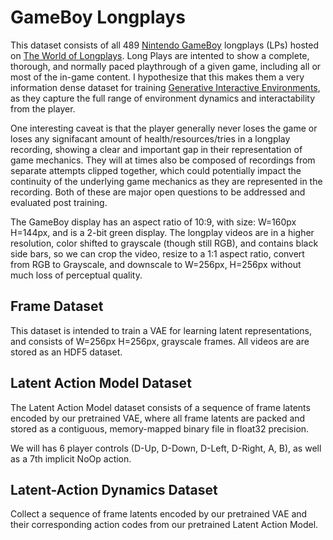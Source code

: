 # GameBoy Longplays
This dataset consists of all 489 [Nintendo GameBoy](https://en.wikipedia.org/wiki/Game_Boy) longplays (LPs) hosted on
[The World of Longplays](https://longplays.org/infusions/longplays/longplays.php?cat_id=30). Long Plays are intented to show a complete, 
thorough, and normally paced playthrough of a given game, including all or most of the in-game content. I hypothesize that this makes them a 
very information dense dataset for training [Generative Interactive Environments](https://arxiv.org/abs/2402.15391), as they capture the full 
range of environment dynamics and interactability from the player. 

One interesting caveat is that the player generally never loses the game or loses any signifacant amount of health/resources/tries in a 
longplay recording, showing a clear and important gap in their representation of game mechanics. They will at times also be composed of 
recordings from separate attempts clipped together, which could potentially impact the continuity of the underlying game mechanics as they are 
represented in the recording. Both of these are major open questions to be addressed and evaluated post training.

The GameBoy display has an aspect ratio of 10:9, with size: W=160px H=144px, and is a 2-bit green display. The longplay videos
are in a higher resolution, color shifted to grayscale (though still RGB), and contains black side bars, so we can crop the video, resize to a 1:1 aspect ratio, 
convert from RGB to Grayscale, and downscale to W=256px, H=256px without much loss of perceptual quality.

## Frame Dataset
This dataset is intended to train a VAE for learning latent representations, and consists of W=256px H=256px, grayscale frames. All videos are 
are stored as an HDF5 dataset.

## Latent Action Model Dataset
The Latent Action Model dataset consists of a sequence of frame latents encoded by our pretrained VAE, where all frame latents are packed and stored as a contiguous, memory-mapped binary file in float32 precision.

We will  has 6 player controls (D-Up, D-Down, D-Left, D-Right, A, B), as well as a 7th implicit NoOp action. 

## Latent-Action Dynamics Dataset
Collect a sequence of frame latents encoded by our pretrained VAE and their corresponding action codes from our pretrained Latent Action Model.
